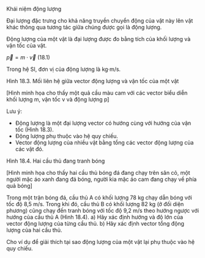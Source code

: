 Khái niệm động lượng

Đại lượng đặc trưng cho khả năng truyền chuyển động của vật này lên vật khác thông qua tương tác giữa chúng được gọi là động lượng.

Động lượng của một vật là đại lượng được đo bằng tích của khối lượng và vận tốc của vật.

$\vec{p} = m \cdot \vec{v}$ (18.1)

Trong hệ SI, đơn vị của động lượng là kg·m/s.

Hình 18.3. Mối liên hệ giữa vector động lượng và vận tốc của một vật

[Hình minh họa cho thấy một quả cầu màu cam với các vector biểu diễn khối lượng m, vận tốc v và động lượng p]

Lưu ý:
- Động lượng là một đại lượng vector có hướng cùng với hướng của vận tốc (Hình 18.3).
- Động lượng phụ thuộc vào hệ quy chiếu.
- Vector động lượng của nhiều vật bằng tổng các vector động lượng của các vật đó.

Hình 18.4. Hai cầu thủ đang tranh bóng

[Hình minh họa cho thấy hai cầu thủ bóng đá đang chạy trên sân cỏ, một người mặc áo xanh đang đá bóng, người kia mặc áo cam đang chạy về phía quả bóng]

Trong một trận bóng đá, cầu thủ A có khối lượng 78 kg chạy dẫn bóng với tốc độ 8,5 m/s. Trong khi đó, cầu thủ B có khối lượng 82 kg (ở đối diện phương) cũng chạy đến tranh bóng với tốc độ 9,2 m/s theo hướng ngược với hướng của cầu thủ A (Hình 18.4).
a) Hãy xác định hướng và độ lớn của vector động lượng của từng cầu thủ.
b) Hãy xác định vector tổng động lượng của hai cầu thủ.

Cho ví dụ để giải thích tại sao động lượng của một vật lại phụ thuộc vào hệ quy chiếu.